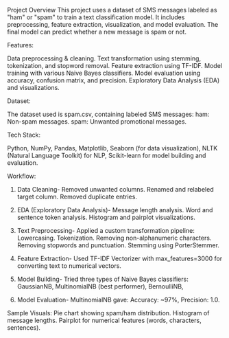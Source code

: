 Project Overview
This project uses a dataset of SMS messages labeled as "ham" or "spam" to train a text classification model. It includes preprocessing, feature extraction, visualization, and model evaluation. The final model can predict whether a new message is spam or not.

Features:

Data preprocessing & cleaning.
Text transformation using stemming, tokenization, and stopword removal.
Feature extraction using TF-IDF.
Model training with various Naive Bayes classifiers.
Model evaluation using accuracy, confusion matrix, and precision.
Exploratory Data Analysis (EDA) and visualizations.

Dataset:

The dataset used is spam.csv, containing labeled SMS messages:
ham: Non-spam messages.
spam: Unwanted promotional messages.

Tech Stack:

Python,
NumPy, Pandas,
Matplotlib, Seaborn (for data visualization),
NLTK (Natural Language Toolkit) for NLP,
Scikit-learn for model building and evaluation.

Workflow:

1. Data Cleaning-
Removed unwanted columns.
Renamed and relabeled target column.
Removed duplicate entries.

2. EDA (Exploratory Data Analysis)-
Message length analysis.
Word and sentence token analysis.
Histogram and pairplot visualizations.

3. Text Preprocessing-
Applied a custom transformation pipeline:
Lowercasing.
Tokenization.
Removing non-alphanumeric characters.
Removing stopwords and punctuation.
Stemming using PorterStemmer.

4. Feature Extraction-
Used TF-IDF Vectorizer with max_features=3000 for converting text to numerical vectors.

5. Model Building-
Tried three types of Naive Bayes classifiers:
GaussianNB,
MultinomialNB (best performer),
BernoulliNB,

6. Model Evaluation-
MultinomialNB gave:
Accuracy: ~97%,
Precision: 1.0.

Sample Visuals:
Pie chart showing spam/ham distribution.
Histogram of message lengths.
Pairplot for numerical features (words, characters, sentences).
